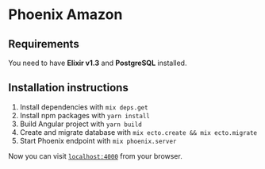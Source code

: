 # Phoenix Amazon

## Requirements
You need to have **Elixir v1.3** and **PostgreSQL** installed.

## Installation instructions

  1. Install dependencies with `mix deps.get`
  2. Install npm packages with `yarn install`
  3. Build Angular project with `yarn build`
  4. Create and migrate database with `mix ecto.create && mix ecto.migrate`
  5. Start Phoenix endpoint with `mix phoenix.server`

Now you can visit [`localhost:4000`](http://localhost:4000) from your browser.
